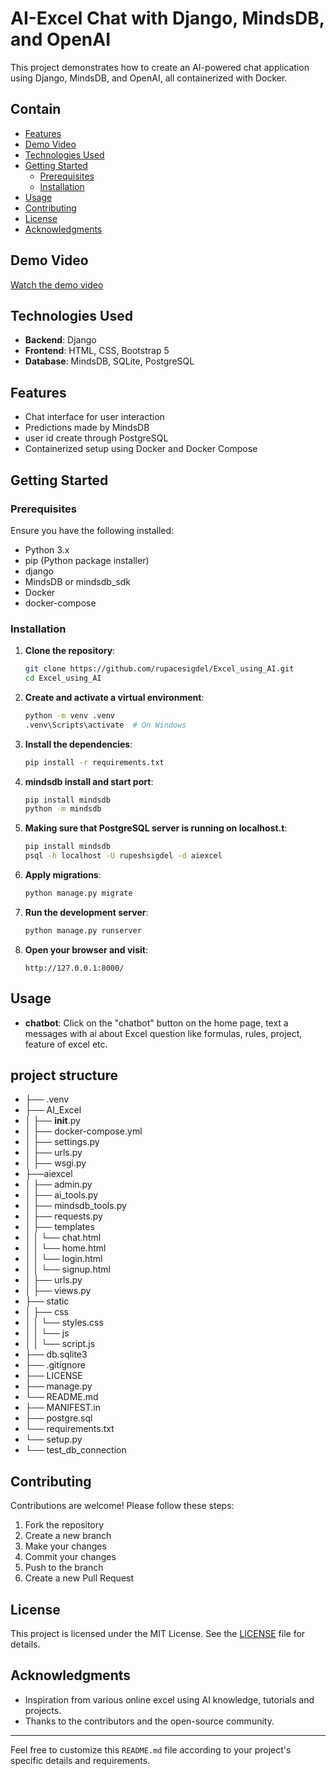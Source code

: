 # AI-Excel Chat with Django, MindsDB, and OpenAI

This project demonstrates how to create an AI-powered chat application using Django, MindsDB, and OpenAI, all containerized with Docker.

## Contain

- [Features](#features)
- [Demo Video](#demo-video)
- [Technologies Used](#technologies-used)
- [Getting Started](#getting-started)
  - [Prerequisites](#prerequisites)
  - [Installation](#installation)
- [Usage](#usage)
- [Contributing](#contributing)
- [License](#license)
- [Acknowledgments](#acknowledgments)

## Demo Video

[Watch the demo video]()

## Technologies Used

- **Backend**: Django
- **Frontend**: HTML, CSS, Bootstrap 5
- **Database**: MindsDB, SQLite, PostgreSQL

## Features

- Chat interface for user interaction
- Predictions made by MindsDB
- user id create through PostgreSQL
- Containerized setup using Docker and Docker Compose

## Getting Started

### Prerequisites

Ensure you have the following installed:

- Python 3.x
- pip (Python package installer)
- django
- MindsDB or mindsdb_sdk
- Docker
- docker-compose

  
### Installation

1. **Clone the repository**:
    ```sh
    git clone https://github.com/rupacesigdel/Excel_using_AI.git
    cd Excel_using_AI
    ```

2. **Create and activate a virtual environment**:
    ```sh
    python -m venv .venv
    .venv\Scripts\activate  # On Windows
    ```

3. **Install the dependencies**:
    ```sh
    pip install -r requirements.txt
    ```

4. **mindsdb install and start port**:
    ```sh
    pip install mindsdb
    python -m mindsdb
    ```
5. **Making sure that PostgreSQL server is running on localhost.t**:
    ```sh
    pip install mindsdb
    psql -h localhost -U rupeshsigdel -d aiexcel
    ```

6. **Apply migrations**:
    ```sh
    python manage.py migrate
    ```

7. **Run the development server**:
    ```sh
    python manage.py runserver
    ```

8. **Open your browser and visit**:
    ```
    http://127.0.0.1:8000/
    ```

## Usage

- **chatbot**: Click on the "chatbot" button on the home page, text a messages with ai about Excel question like formulas, rules, project, feature of excel etc.



## project structure
- ├── .venv
- ├── AI_Excel
- │   ├── __init__.py
- │   ├── docker-compose.yml
- │   ├── settings.py
- │   ├── urls.py
- │   ├── wsgi.py
- ├──aiexcel
- │   ├── admin.py
- │   ├── ai_tools.py
- │   ├── mindsdb_tools.py
- │   ├── requests.py
- │   ├── templates
- │   │   └── chat.html
- │   │   └── home.html
- │   │   └── login.html
- │   │   └── signup.html
- │   ├── urls.py
- │   ├── views.py
- ├── static
- │   ├── css
- │   │   └── styles.css
- │   │   └── js
- │   │       └── script.js
- ├── db.sqlite3
- ├── .gitignore
- ├── LICENSE
- ├── manage.py
- └── README.md
- ├── MANIFEST.in
- ├── postgre.sql
- └── requirements.txt
- └── setup.py
- └── test_db_connection

## Contributing

Contributions are welcome! Please follow these steps:

1. Fork the repository
2. Create a new branch
3. Make your changes
4. Commit your changes
5. Push to the branch
6. Create a new Pull Request

## License

This project is licensed under the MIT License. See the [LICENSE](LICENSE) file for details.

## Acknowledgments

- Inspiration from various online excel using AI knowledge, tutorials and projects.
- Thanks to the contributors and the open-source community.

---

Feel free to customize this `README.md` file according to your project's specific details and requirements.
